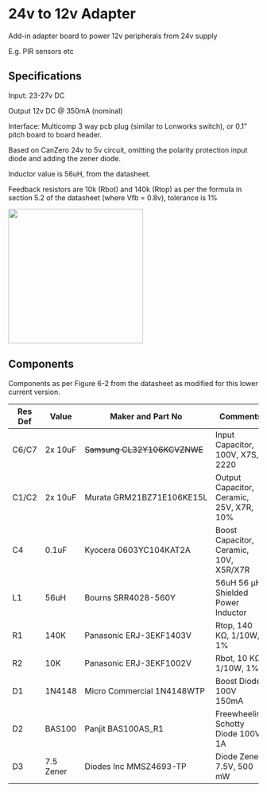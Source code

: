 # 24v to 12v Adapter

Add-in adapter board to power 12v peripherals from 24v supply

E.g. PIR sensors etc

## Specifications

Input: 23-27v DC

Output 12v DC @ 350mA (nominal)

Interface: Multicomp 3 way pcb plug (similar to Lonworks switch), or 0.1" pitch board to board header.

Based on CanZero 24v to 5v circuit, omitting the polarity protection input diode and adding the zener diode.

Inductor value is 56uH, from the datasheet.

Feedback resistors are 10k (Rbot) and 140k (Rtop) as per the formula in section 5.2 of the datasheet (where Vfb = 0.8v), tolerance is 1%

<img src="file:///home/david/.config/marktext/images/2022-11-07-12-21-44-image.png" title="" alt="" width="271">

## Components

Components as per Figure 6-2 from the datasheet as modified for this lower current version.

| Res Def | Value     | Maker and Part No           | Comments                                 | Footprint   |
| ------- | --------- | --------------------------- | ---------------------------------------- | ----------- |
| C6/C7   | 2x 10uF   | ~~Samsung CL32Y106KCVZNWE~~ | Input Capacitor, 100V, X7S, 2220         | 1206        |
| C1/C2   | 2x 10uF   | Murata GRM21BZ71E106KE15L   | Output Capacitor, Ceramic, 25V, X7R, 10% | 0805        |
| C4      | 0.1uF     | Kyocera 0603YC104KAT2A      | Boost Capacitor, Ceramic, 10V, X5R/X7R   | 0603        |
| L1      | 56uH      | Bourns SRR4028-560Y         | 56uH 56 μH, Shielded Power Inductor      | SMD 4.8x4.8 |
| R1      | 140K      | Panasonic ERJ-3EKF1403V     | Rtop, 140 KΩ, 1/10W, 1%                  | 0603        |
| R2      | 10K       | Panasonic ERJ-3EKF1002V     | Rbot, 10 KΩ, 1/10W, 1%                   | 0603        |
| D1      | 1N4148    | Micro Commercial 1N4148WTP  | Boost Diode 100V 150mA                   | SOD123      |
| D2      | BAS100    | Panjit BAS100AS_R1          | Freewheeling Schotty Diode 100V 1A       | SOD123      |
| D3      | 7.5 Zener | Diodes Inc MMSZ4693-TP      | Diode Zener, 7.5V, 500 mW                | SOD123      |
